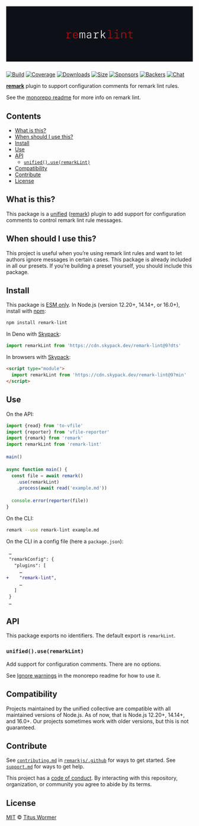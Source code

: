 # ![remark-lint][logo]

[![Build][build-badge]][build]
[![Coverage][coverage-badge]][coverage]
[![Downloads][downloads-badge]][downloads]
[![Size][size-badge]][size]
[![Sponsors][sponsors-badge]][collective]
[![Backers][backers-badge]][collective]
[![Chat][chat-badge]][chat]

**[remark][]** plugin to support configuration comments for remark lint rules.

See the [monorepo readme][mono] for more info on remark lint.

## Contents

*   [What is this?](#what-is-this)
*   [When should I use this?](#when-should-i-use-this)
*   [Install](#install)
*   [Use](#use)
*   [API](#api)
    *   [`unified().use(remarkLint)`](#unifieduseremarklint)
*   [Compatibility](#compatibility)
*   [Contribute](#contribute)
*   [License](#license)

## What is this?

This package is a [unified][] ([remark][]) plugin to add support for
configuration comments to control remark lint rule messages.

## When should I use this?

This project is useful when you’re using remark lint rules and want to let
authors ignore messages in certain cases.
This package is already included in all our presets.
If you’re building a preset yourself, you should include this package.

## Install

This package is [ESM only][esm].
In Node.js (version 12.20+, 14.14+, or 16.0+), install with [npm][]:

```sh
npm install remark-lint
```

In Deno with [Skypack][]:

```js
import remarkLint from 'https://cdn.skypack.dev/remark-lint@9?dts'
```

In browsers with [Skypack][]:

```html
<script type="module">
  import remarkLint from 'https://cdn.skypack.dev/remark-lint@9?min'
</script>
```

## Use

On the API:

```js
import {read} from 'to-vfile'
import {reporter} from 'vfile-reporter'
import {remark} from 'remark'
import remarkLint from 'remark-lint'

main()

async function main() {
  const file = await remark()
    .use(remarkLint)
    .process(await read('example.md'))

  console.error(reporter(file))
}
```

On the CLI:

```sh
remark --use remark-lint example.md
```

On the CLI in a config file (here a `package.json`):

```diff
 …
 "remarkConfig": {
   "plugins": [
     …
+    "remark-lint",
     …
   ]
 }
 …
```

## API

This package exports no identifiers.
The default export is `remarkLint`.

### `unified().use(remarkLint)`

Add support for configuration comments.
There are no options.

See [Ignore warnings][ignore] in the monorepo readme for how to use it.

## Compatibility

Projects maintained by the unified collective are compatible with all maintained
versions of Node.js.
As of now, that is Node.js 12.20+, 14.14+, and 16.0+.
Our projects sometimes work with older versions, but this is not guaranteed.

## Contribute

See [`contributing.md`][contributing] in [`remarkjs/.github`][health] for ways
to get started.
See [`support.md`][support] for ways to get help.

This project has a [code of conduct][coc].
By interacting with this repository, organization, or community you agree to
abide by its terms.

## License

[MIT][license] © [Titus Wormer][author]

[logo]: https://raw.githubusercontent.com/remarkjs/remark-lint/02295bc/logo.svg?sanitize=true

[build-badge]: https://github.com/remarkjs/remark-lint/workflows/main/badge.svg

[build]: https://github.com/remarkjs/remark-lint/actions

[coverage-badge]: https://img.shields.io/codecov/c/github/remarkjs/remark-lint.svg

[coverage]: https://codecov.io/github/remarkjs/remark-lint

[downloads-badge]: https://img.shields.io/npm/dm/remark-lint.svg

[downloads]: https://www.npmjs.com/package/remark-lint

[size-badge]: https://img.shields.io/bundlephobia/minzip/remark-lint.svg

[size]: https://bundlephobia.com/result?p=remark-lint

[sponsors-badge]: https://opencollective.com/unified/sponsors/badge.svg

[backers-badge]: https://opencollective.com/unified/backers/badge.svg

[collective]: https://opencollective.com/unified

[chat-badge]: https://img.shields.io/badge/chat-discussions-success.svg

[chat]: https://github.com/remarkjs/remark/discussions

[esm]: https://gist.github.com/sindresorhus/a39789f98801d908bbc7ff3ecc99d99c

[skypack]: https://www.skypack.dev

[npm]: https://docs.npmjs.com/cli/install

[health]: https://github.com/remarkjs/.github

[contributing]: https://github.com/remarkjs/.github/blob/main/contributing.md

[support]: https://github.com/remarkjs/.github/blob/main/support.md

[coc]: https://github.com/remarkjs/.github/blob/main/code-of-conduct.md

[license]: https://github.com/remarkjs/remark-lint/blob/main/license

[author]: https://wooorm.com

[unified]: https://github.com/unifiedjs/unified

[remark]: https://github.com/remarkjs/remark

[mono]: https://github.com/remarkjs/remark-lint

[ignore]: https://github.com/remarkjs/remark-lint#ignore-warnings
